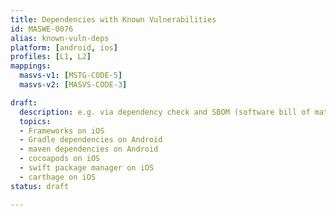 ```yaml
---
title: Dependencies with Known Vulnerabilities
id: MASWE-0076
alias: known-vuln-deps
platform: [android, ios]
profiles: [L1, L2]
mappings:
  masvs-v1: [MSTG-CODE-5]
  masvs-v2: [MASVS-CODE-3]

draft:
  description: e.g. via dependency check and SBOM (software bill of materials)
  topics:
  - Frameworks on iOS
  - Gradle dependencies on Android
  - maven dependencies on Android
  - cocoapods on iOS
  - swift package manager on iOS
  - carthage on iOS
status: draft

---
```


